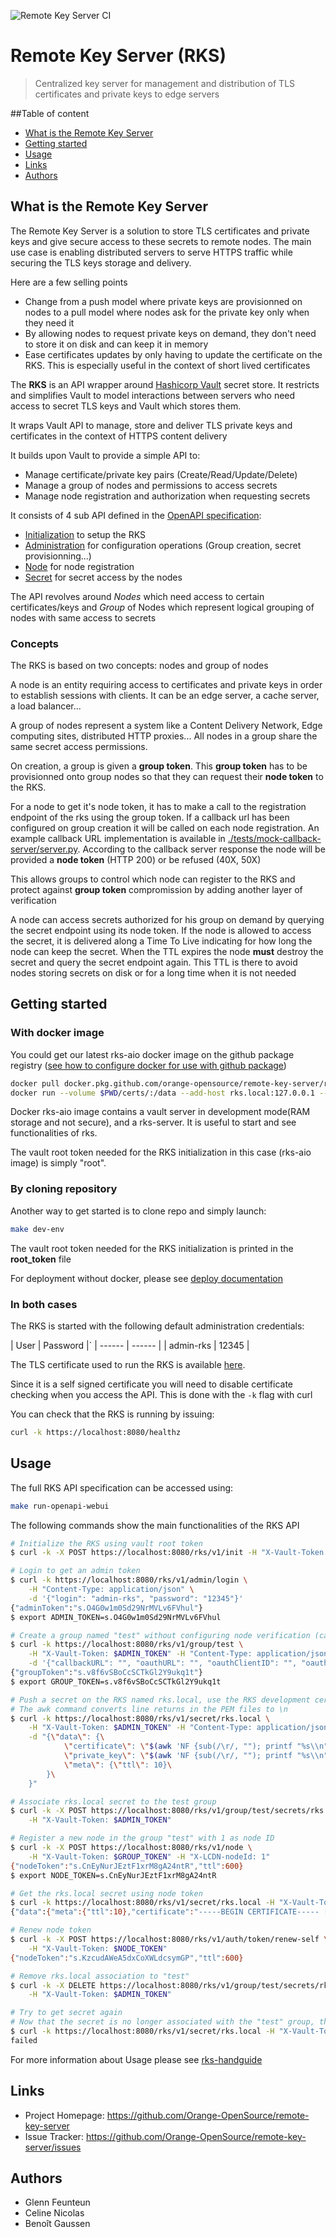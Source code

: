 ![Remote Key Server CI](https://github.com/Orange-OpenSource/remote-key-server/workflows/Remote%20Key%20Server%20CI/badge.svg)
# Remote Key Server (RKS)
> Centralized key server for management and distribution of TLS certificates and private keys to edge servers

##Table of content

  - [What is the Remote Key Server](#what-is-the-remote-key-server)  
  - [Getting started](#getting-started)  
  - [Usage](#usage)  
  - [Links](#links)  
  - [Authors](#authors)  


## What is the Remote Key Server
The Remote Key Server is a solution to store TLS certificates and private keys and give secure access to these secrets to remote nodes.
The main use case is enabling distributed servers to serve HTTPS traffic while securing the TLS keys storage and delivery.

Here are a few selling points
- Change from a push model where private keys are provisionned on nodes to a pull model where nodes ask for the private key only when they need it  
- By allowing nodes to request private keys on demand, they don't need to store it on disk and can keep it in memory  
- Ease certificates updates by only having to update the certificate on the RKS. This is especially useful in the context of short lived certificates  

The **RKS** is an API wrapper around [Hashicorp Vault](https://github.com/hashicorp/vault) secret store.
It restricts and simplifies Vault to model interactions between servers who need access to secret TLS keys and Vault which stores them.

It wraps Vault API to manage, store and deliver TLS private keys and certificates in the context of HTTPS content delivery

It builds upon Vault to provide a simple API to:
- Manage certificate/private key pairs (Create/Read/Update/Delete)  
- Manage a group of nodes and permissions to access secrets  
- Manage node registration and authorization when requesting secrets  

It consists of 4 sub API defined in the [OpenAPI specification](./rks-openapi.yaml):
- [Initialization](./api/initialize) to setup the RKS  
- [Administration](./api/admin) for configuration operations (Group creation, secret provisionning...)  
- [Node](./api/node) for node registration  
- [Secret](./api/secret) for secret access by the nodes  

The API revolves around *Nodes* which need access to certain certificates/keys and *Group* of Nodes which represent logical grouping of nodes with same access to secrets

### Concepts
The RKS is based on two concepts: nodes and group of nodes

A node is an entity requiring access to certificates and private keys in order to establish sessions with clients.
It can be an edge server, a cache server, a load balancer...

A group of nodes represent a system like a Content Delivery Network, Edge computing sites, distributed HTTP proxies...
All nodes in a group share the same secret access permissions.

On creation, a group is given a **group token**.
This **group token** has to be provisionned onto group nodes so that they can request their **node token** to the RKS.

For a node to get it's node token, it has to make a call to the registration endpoint of the rks using the group token.
If a callback url has been configured on group creation it will be called on each node registration.
An example callback URL implementation is available in [./tests/mock-callback-server/server.py](./tests/mock-callback-server/server.py). According to the callback server response the node will be provided a **node token** (HTTP 200) or be refused (40X, 50X)

This allows groups to control which node can register to the RKS and protect against **group token** compromission by adding another layer of verification

A node can access secrets authorized for his group on demand by querying the secret endpoint using its node token.
If the node is allowed to access the secret, it is delivered along a Time To Live indicating for how long the node can keep the secret.
When the TTL expires the node **must** destroy the secret and query the secret endpoint again.
This TTL is there to avoid nodes storing secrets on disk or for a long time when it is not needed

## Getting started
### With docker image
You could get our latest rks-aio docker image on the github package registry ([see how to configure docker for use with github package](https://docs.github.com/en/packages/using-github-packages-with-your-projects-ecosystem/configuring-docker-for-use-with-github-packages))

```bash
docker pull docker.pkg.github.com/orange-opensource/remote-key-server/rks-aio:latest
docker run --volume $PWD/certs/:/data --add-host rks.local:127.0.0.1 --name rks-aio --publish 8080:8080 --interactive --tty --detach rks-aio
```
Docker rks-aio image contains a vault server in development mode(RAM storage and not secure), and a rks-server. 
It is useful to start and see functionalities of rks.

The vault root token needed for the RKS initialization in this case (rks-aio image) is simply "root".

### By cloning repository 
Another way to get started is to clone repo and simply launch:

```bash
make dev-env
```
The vault root token needed for the RKS initialization is printed in the **root\_token** file

For deployment without docker, please see [deploy documentation](./deploy/Deploy.md)

### In both cases

The RKS is started with the following default administration credentials:

| User | Password |`
| ------ | ------ |
| admin-rks | 12345 |

The TLS certificate used to run the RKS is available [here](./certs).

Since it is a self signed certificate you will need to disable certificate checking when you access the API.
This is done with the `-k` flag with curl

You can check that the RKS is running by issuing:
```bash
curl -k https://localhost:8080/healthz
```

## Usage
The full RKS API specification can be accessed using:
```bash
make run-openapi-webui
```

The following commands show the main functionalities of the RKS API

```bash
# Initialize the RKS using vault root token
$ curl -k -X POST https://localhost:8080/rks/v1/init -H "X-Vault-Token: $(cat root_token)"

# Login to get an admin token
$ curl -k https://localhost:8080/rks/v1/admin/login \
    -H "Content-Type: application/json" \
    -d '{"login": "admin-rks", "password": "12345"}'
{"adminToken":"s.O4G0w1m0Sd29NrMVLv6FVhul"}
$ export ADMIN_TOKEN=s.O4G0w1m0Sd29NrMVLv6FVhul

# Create a group named "test" without configuring node verification (callbackURL="")
$ curl -k https://localhost:8080/rks/v1/group/test \
    -H "X-Vault-Token: $ADMIN_TOKEN" -H "Content-Type: application/json" \
    -d '{"callbackURL": "", "oauthURL": "", "oauthClientID": "", "oauthClientSecret": ""}'
{"groupToken":"s.v8f6vSBoCcSCTkGl2Y9ukq1t"}
$ export GROUP_TOKEN=s.v8f6vSBoCcSCTkGl2Y9ukq1t

# Push a secret on the RKS named rks.local, use the RKS development certificate + private key
# The awk command converts line returns in the PEM files to \n
$ curl -k https://localhost:8080/rks/v1/secret/rks.local \
    -H "X-Vault-Token: $ADMIN_TOKEN" -H "Content-Type: application/json" \
    -d "{\"data\": {\
            \"certificate\": \"$(awk 'NF {sub(/\r/, ""); printf "%s\\n",$0;}' ./certs/rks.local.pem)\",\
            \"private_key\": \"$(awk 'NF {sub(/\r/, ""); printf "%s\\n",$0;}' ./certs/rks.local.key)\",\
            \"meta\": {\"ttl\": 10}\
        }\
    }"

# Associate rks.local secret to the test group
$ curl -k -X POST https://localhost:8080/rks/v1/group/test/secrets/rks.local \
    -H "X-Vault-Token: $ADMIN_TOKEN"

# Register a new node in the group "test" with 1 as node ID
$ curl -k -X POST https://localhost:8080/rks/v1/node \
    -H "X-Vault-Token: $GROUP_TOKEN" -H "X-LCDN-nodeId: 1"
{"nodeToken":"s.CnEyNurJEztF1xrM8gA24ntR","ttl":600}
$ export NODE_TOKEN=s.CnEyNurJEztF1xrM8gA24ntR

# Get the rks.local secret using node token
$ curl -k https://localhost:8080/rks/v1/secret/rks.local -H "X-Vault-Token: $NODE_TOKEN"
{"data":{"meta":{"ttl":10},"certificate":"-----BEGIN CERTIFICATE----- [...]"}}

# Renew node token
$ curl -k -X POST https://localhost:8080/rks/v1/auth/token/renew-self \
    -H "X-Vault-Token: $NODE_TOKEN"
{"nodeToken":"s.KzcudAWeA5dxCoXWLdcsymGP","ttl":600}

# Remove rks.local association to "test"
$ curl -k -X DELETE https://localhost:8080/rks/v1/group/test/secrets/rks.local \
    -H "X-Vault-Token: $ADMIN_TOKEN"

# Try to get secret again
# Now that the secret is no longer associated with the "test" group, the access is denied by the RKS
$ curl -k https://localhost:8080/rks/v1/secret/rks.local -H "X-Vault-Token: $NODE_TOKEN"
failed
```

For more information about Usage please see [rks-handguide](./docs/rks-handguide.md)

## Links
- Project Homepage: https://github.com/Orange-OpenSource/remote-key-server
- Issue Tracker: https://github.com/Orange-OpenSource/remote-key-server/issues

## Authors
- Glenn Feunteun
- Celine Nicolas
- Benoît Gaussen
